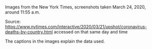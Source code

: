 Images from the New York Times, screenshots taken March 24, 2020, around 11:55 a.m.

Source: https://www.nytimes.com/interactive/2020/03/21/upshot/coronavirus-deaths-by-country.html accessed on that same day and time

The captions in the images explain the data used.